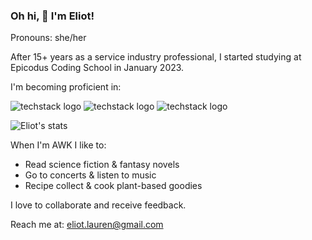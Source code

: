 ### Oh hi, 👋 I'm Eliot! 
Pronouns: she/her

After 15+ years as a service industry professional, I started studying at Epicodus Coding School in January 2023.

I'm becoming proficient in:

![techstack logo](https://readme-components.vercel.app/api?component=logo&logo=react&fill=B4864F)
![techstack logo](https://readme-components.vercel.app/api?component=logo&logo=CSharp&fill=B4864F)
![techstack logo](https://readme-components.vercel.app/api?component=logo&logo=JavaScript&fill=B4864F)


![Eliot's stats](https://github-readme-stats.vercel.app/api?username=elgrons&show_icons=true&theme=calm)

When I'm AWK I like to:
- Read science fiction & fantasy novels 
- Go to concerts & listen to music
- Recipe collect & cook plant-based goodies

I love to collaborate and receive feedback. 

Reach me at: eliot.lauren@gmail.com
